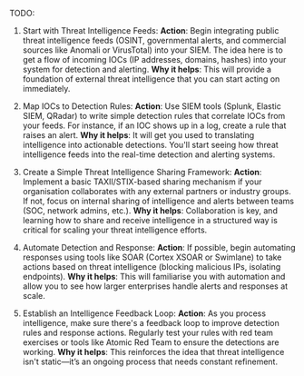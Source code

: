 TODO:
1. Start with Threat Intelligence Feeds:
   **Action**: Begin integrating public threat intelligence feeds (OSINT, governmental alerts, and commercial sources like Anomali or VirusTotal) into your SIEM. The idea here is to get a flow of incoming IOCs (IP addresses, domains, hashes) into your system for detection and alerting.
   **Why it helps**: This will provide a foundation of external threat intelligence that you can start acting on immediately.

2. Map IOCs to Detection Rules:
   **Action**: Use SIEM tools (Splunk, Elastic SIEM, QRadar) to write simple detection rules that correlate IOCs from your feeds. For instance, if an IOC shows up in a log, create a rule that raises an alert.
   **Why it helps**: It will get you used to translating intelligence into actionable detections. You'll start seeing how threat intelligence feeds into the real-time detection and alerting systems.

3. Create a Simple Threat Intelligence Sharing Framework:
   **Action**: Implement a basic TAXII/STIX-based sharing mechanism if your organisation collaborates with any external partners or industry groups. If not, focus on internal sharing of intelligence and alerts between teams (SOC, network admins, etc.).
   **Why it helps**: Collaboration is key, and learning how to share and receive intelligence in a structured way is critical for scaling your threat intelligence efforts.

4. Automate Detection and Response:
   **Action**: If possible, begin automating responses using tools like SOAR (Cortex XSOAR or Swimlane) to take actions based on threat intelligence (blocking malicious IPs, isolating endpoints).
   **Why it helps**: This will familiarise you with automation and allow you to see how larger enterprises handle alerts and responses at scale.

5. Establish an Intelligence Feedback Loop:
   **Action**: As you process intelligence, make sure there's a feedback loop to improve detection rules and response actions. Regularly test your rules with red team exercises or tools like Atomic Red Team to ensure the detections are working.
   **Why it helps**: This reinforces the idea that threat intelligence isn't static—it’s an ongoing process that needs constant refinement.
